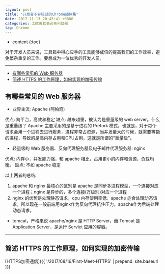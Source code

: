 ```yaml
---
layout: post
title: "开发者不容错过的Chrome插件集"
date: 2017-11-13 20:45:41 +0800 
categories: 工欲善其事必先利其器
tag: Chrome
---
```

* content
{:toc}

对于开发人员来说，工具箱中得心应手的工具能够成倍的提高我们的工作效率，避免繁杂重复的工作。要想成为一位优秀的开发人员，

<!-- more -->
---

<!-- TOC -->

- [有哪些常见的 Web 服务器](#有哪些常见的-web-服务器)
- [简述 HTTPS 的工作原理，如何实现的加密传输](#简述-https-的工作原理如何实现的加密传输)

<!-- /TOC -->

## 有哪些常见的 Web 服务器

+ 业界主流: Apache (阿帕奇)

优点: 跨平台，高效和稳定
缺点: 越来越重，被认为是重量级的 web server。什么是重量级？ Apache 主要采用的是基于进程的 Prefork 模式，也就是，对于每个请求会用一个进程去进行服务，进程非常占资源，当并发量大的时候，就需要等额的进程，导致的是高内存占用和CPU占用，这就是所谓的“重量级”。

+ 轻量级的 Web 服务器、反向代理服务器及电子邮件代理服务器: nginx

优点: 内存小，并发能力强，和 apache 相比，占用更小的内存和资源，负载均衡。
缺点: 不如 apache 稳定

以上两者的总结: 

1. apache 和 nginx 最核心的区别是 apache 是同步多进程模型，一个连接对应一个进程；nginx 是异步的，多个连接(万级别)对应一个进程
2. nginx 的优势是处理静态请求，cpu 内存使用率低，apache 适合处理动态请求，所以现在一般前端用nginx作为反向代理抗住压力，apache作为后端处理动态请求。

+ tomcat，严格来说 apache/nginx 是 HTTP Server，而 Tomcat 是 Application Server，是运行 Servlet 应用的容器。

---

## 简述 HTTPS 的工作原理，如何实现的加密传输

[HTTPS加密通信]({{ '/2017/08/16/First-Meet-HTTPS' | prepend: site.baseurl }})